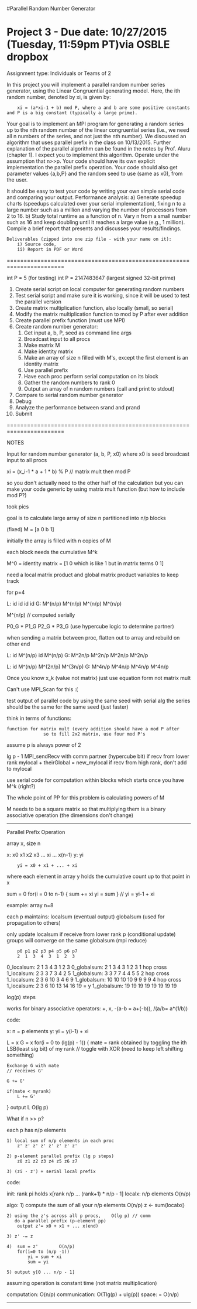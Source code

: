 #Parallel Random Number Generator

Project 3 - Due date: 10/27/2015 (Tuesday, 11:59pm PT)via OSBLE dropbox
=======================================================================
Assignment type: Individuals or Teams of 2

In this project you will implement a parallel random number series generator, using the Linear Congruential generating model. Here, the ith random number, denoted by xi, is given by:

        xi = (a*xi-1 + b) mod P, where a and b are some positive constants and P is a big constant (typically a large prime).

Your goal is to implement an MPI program for generating a random series up to the nth random number of the linear congruential series (i.e., we need all n numbers of the series, and not just the nth number). We discussed an algorithm that uses parallel prefix in the class on 10/13/2015. Further explanation of the parallel algorithm can be found in the notes by Prof. Aluru (chapter 1). I expect you to implement this algorithm. Operate under the assumption that n>>p. Your code should have its own explicit implementation the parallel prefix operation. Your code should also get parameter values {a,b,P} and the random seed to use (same as x0), from the  user.

It should be easy to test your code by writing your own simple serial code and comparing your output.
Performance analysis:
    a) Generate speedup charts (speedups calculated over your serial implementation), fixing n to a large number such as a million and varying the number of processors from 2 to 16.
    b) Study total runtime as a function of n. Vary n from a small number such as 16 and keep doubling until it reaches a large value (e.g., 1 million).
    Compile a brief report that presents and discusses your results/findings.

    Deliverables (zipped into one zip file - with your name on it):
        i) Source code,
        ii) Report in PDF or Word

=======================================================================

int P = 5 (for testing)
int P = 2147483647 (largest signed 32-bit prime)

1. Create serial script on local computer for generating random numbers
2. Test serial script and make sure it is working, since it will be used to test the parallel version
3. Create matrix multiplication function, also locally (small, so serial)
4. Modify the matrix multiplication function to mod by P after ever addition 
5. Create parallel prefix function (must use MPI)
6. Create random number generator:
    1. Get input a, b, P, seed as command line args
    2. Broadcast input to all procs 
    3. Make matrix M
    4. Make identity matrix
    5. Make an array of size n filled with M's, except the first element is an identity matrix
    6. Use parallel prefix
    7. Have each proc perform serial computation on its block
    8. Gather the random numbers to rank 0
    9. Output an array of n random numbers (call and print to stdout)
7. Compare to serial random number generator
8. Debug
9. Analyze the performance between srand and prand
10. Submit

=======================================================================

NOTES

Input for random number generator (a, b, P, x0) where x0 is seed
broadcast input to all procs

xi = (x_i-1 * a + 1 * b) % P // matrix mult then mod P

so you don't actually need to the other half of the calculation
but you can make your code generic by using matrix mult function
(but how to include mod P?)

took pics

goal is to calculate large array of size n
partitioned into n/p blocks

(fixed) M = [a 0
	         b 1]

initially the array is filled with n copies of M

each block needs the cumulative  M^k

M^0 = identity matrix = [1 0	which is like 1 but in matrix terms
			             0 1]

need a local matrix product and global matrix product variables to keep track

for p=4

L: id		id			id		    id
G: M^(n/p)	M^(n/p)		M^(n/p)	    M^(n/p)


M^(n/p) // computed serially

P0_G * P1_G	P2_G * P3_G (use hypercube logic to determine partner)

when sending a matrix between proc, flatten out to array and rebuild on other end

L: id		M^(n/p)			id		    M^(n/p)
G: M^2n/p	M^2n/p			M^2n/p		M^2n/p

L: id		M^(n/p)			M^(2n/p)	M^(3n/p)
G: M^4n/p	M^4n/p			M^4n/p		M^4n/p

Once you know x_k (value not matrix) just use equation form not matrix mult

Can't use MPI_Scan for this :(

test output of parallel code by using the same seed with serial alg
the series should be the same for the same seed (just faster)

think in terms of functions:

	function for matrix mult (every addition should have a mod P after
				  so to fill 2x2 matrix, use four mod P's

assume p is always power of 2

lg p - 1
MPI_sendRecv with comm partner (hypercube bit)
if recv from lower rank mylocal + theirGlobal = new_mylocal
if recv from high rank, don't add to mylocal

use serial code for computation within blocks
which starts once you have M^k (right?)

The whole point of PP for this problem is calculating powers of M

M needs to be a square matrix so that multiplying them is a binary associative operation (the dimensions don't change)

-------------------------------------------------------------------------------

Parallel Prefix Operation

array x, size n

x: x0 x1 x2 x3 ... xi ... x(n-1)
y: 		   yi

		yi = x0 + x1 + ... + xi

where each element in array y holds the cumulative count up to that point in x

sum = 0
for(i = 0 to n-1)
{
	sum += xi
	yi = sum
}
// yi = yi-1 + xi

example: array n=8

each p maintains:
localsum (eventual output)
globalsum (used for propagation to others)

only update localsum if receive from lower rank p (conditional update)
groups will converge on the same globalsum (mpi reduce)

		p0 p1 p2 p3 p4 p5 p6 p7
		2  1  3  4  3  1  2  3

0_localsum:	2  1  3  4  3  1  2  3
0_globalsum:	2  1  3  4  3  1  2  3
		  			1 hop cross
1_localsum:	2  3  3  7  3  4  2  5
1_globalsum:	3  3  7  7  4  4  5  5
					2 hop cross
1_localsum:	2  3  6  10 3  4  6  9
1_globalsum:	10 10 10 10 9  9  9  9
					4 hop cross
1_localsum:	2  3  6  10 13 14 16 19 = y
1_globalsum:	19 19 19 19 19 19 19 19

log(p) steps

works for binary associative operators: +, x, -(a-b = a+(-b)), /(a/b= a*(1/b))

code:

x: n = p elements
y: yi = y(i-1) + xi

L = x
G = x
for(i = 0 to (lg(p) - 1))
{
	mate = rank obtained by toggling the ith LSB(least sig bit) of my rank
	// toggle with XOR (need to keep left shifting something)
	
	Exchange G with mate
	// receives G'

	G += G'

	if(mate < myrank)
		L += G'
}
output L
O(lg p)


What if n >> p?

each p has n/p elements

	1) local sum of n/p elements in each proc
	    z' z' z' z' z' z' z' z'

	2) p-element parallel prefix (lg p steps)
	    z0 z1 z2 z3 z4 z5 z6 z7

	3) (zi - z') + serial local prefix


code:

init: rank pi holds x[rank n/p ... (rank+1) * n/p - 1]
      localx: n/p elements  O(n/p)

algo:
	1) compute the sum of all your n/p elements  O(n/p)
		z <- sum(localx()

	2) using the z's across all p procs, 	O(lg p) // comm
	   do a parallel prefix (p-element pp)
		output z'= x0 + x1 + ... x(end)

	3) z' -= z

	4) 	sum = z'		O(n/p)
		for(i=0 to (n/p -1))
			yi = sum + xi
			sum = yi

	5) output y[0 ... n/p - 1]


assuming operation is constant time (not matrix multiplication)

computation: O(n/p)
communication: O(Tlg(p) + ulg(p))
space: = O(n/p)

-------------------------------------------------------------------------------

